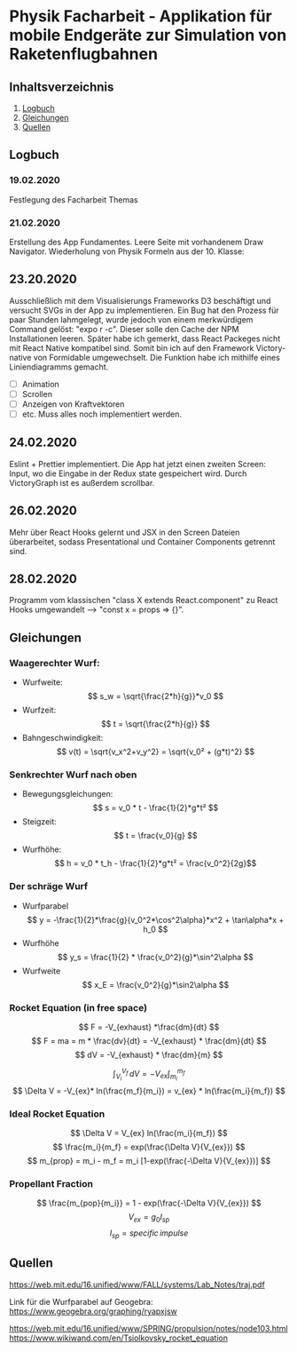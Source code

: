 # Physik Facharbeit - Applikation für mobile Endgeräte zur Simulation von Raketenflugbahnen

## Inhaltsverzeichnis

1. [Logbuch](#Logbuch)
2. [Gleichungen](#Gleichungen)
3. [Quellen](#Quellen)

## Logbuch

### 19.02.2020

Festlegung des Facharbeit Themas

### 21.02.2020

Erstellung des App Fundamentes. Leere Seite mit vorhandenem Draw Navigator.
Wiederholung von Physik Formeln aus der 10. Klasse:

## 23.20.2020

Ausschließlich mit dem Visualisierungs Frameworks D3 beschäftigt und versucht SVGs in der App zu implementieren. Ein Bug hat den Prozess für paar Stunden lahmgelegt, wurde jedoch von einem merkwürdigem Command gelöst: "expo r -c". Dieser solle den Cache der NPM Installationen leeren. Später habe ich gemerkt, dass React Packeges nicht mit React Native kompatibel sind. Somit bin ich auf den Framework Victory-native von Formidable umgewechselt. Die Funktion habe ich mithilfe eines Liniendiagramms gemacht.

- [ ] Animation
- [ ] Scrollen
- [ ] Anzeigen von Kraftvektoren
- [ ] etc.
      Muss alles noch implementiert werden.

## 24.02.2020

Eslint + Prettier implementiert. Die App hat jetzt einen zweiten Screen: Input, wo die Eingabe in der Redux state gespeichert wird. Durch VictoryGraph ist es außerdem scrollbar.

## 26.02.2020

Mehr über React Hooks gelernt und JSX in den Screen Dateien überarbeitet, sodass Presentational und Container Components getrennt sind.

## 28.02.2020

Programm vom klassischen "class X extends React.component" zu React Hooks umgewandelt --> "const x = props => {}".

## Gleichungen

### Waagerechter Wurf:

- Wurfweite:  
  $$ s_w = \sqrt{\frac{2*h}{g}}*v_0  $$
- Wurfzeit:  
  $$ t = \sqrt{\frac{2*h}{g}} $$
- Bahngeschwindigkeit:  
  $$ v(t) = \sqrt{v_x^2+v_y^2} = \sqrt{v_0² + (g*t)^2} $$

### Senkrechter Wurf nach oben

- Bewegungsgleichungen:
  $$ s = v_0 * t - \frac{1}{2}*g*t² $$
- Steigzeit:  
  $$ t = \frac{v_0}{g} $$
- Wurfhöhe:  
  $$ h = v_0 * t_h - \frac{1}{2}*g*t² = \frac{v_0^2}{2g}$$

### Der schräge Wurf

- Wurfparabel
  $$ y = -\frac{1}{2}*\frac{g}{v_0^2*\cos^2\alpha}*x^2 + \tan\alpha*x + h_0 $$
- Wurfhöhe
  $$ y_s = \frac{1}{2} * \frac{v_0^2}{g}*\sin^2\alpha $$
- Wurfweite
  $$ x_E = \frac{v_0^2}{g}*\sin2\alpha $$

### Rocket Equation (in free space)

$$ F = -V_{exhaust} *\frac{dm}{dt} $$
$$ F = ma = m * \frac{dv}{dt} = -V_{exhaust} * \frac{dm}{dt} $$
$$ dV = -V_{exhaust} * \frac{dm}{m} $$

$$ \int_{V_i}^{V_f} \, dV = -V_{ex} \int_{m_i}^{m_f} $$
$$ \Delta V = -V_{ex}* ln(\frac{m_f}{m_i}) = v_{ex} * ln(\frac{m_i}{m_f}) $$

### Ideal Rocket Equation

$$ \Delta V = V_{ex} ln(\frac{m_i}{m_f}) $$
$$ \frac{m_i}{m_f} = exp(\frac{\Delta V}{V_{ex}}) $$
$$ m_{prop} = m_i - m_f = m_i [1-exp(\frac{-\Delta V}{V_{ex}})] $$

### Propellant Fraction

$$ \frac{m_{pop}{m_i}} = 1 - exp(\frac{-\Delta V}{V_{ex}}) $$
$$ V_{ex} = g_0 I_{sp} $$
$$ I_{sp} = specific\, impulse $$

## Quellen

https://web.mit.edu/16.unified/www/FALL/systems/Lab_Notes/traj.pdf

Link für die Wurfparabel auf Geogebra: https://www.geogebra.org/graphing/ryapxjsw

https://web.mit.edu/16.unified/www/SPRING/propulsion/notes/node103.html
https://www.wikiwand.com/en/Tsiolkovsky_rocket_equation
